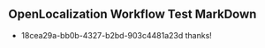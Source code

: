 ## OpenLocalization Workflow Test MarkDown
* 18cea29a-bb0b-4327-b2bd-903c4481a23d thanks!

<!--HONumber=Jul16_HO4-->


